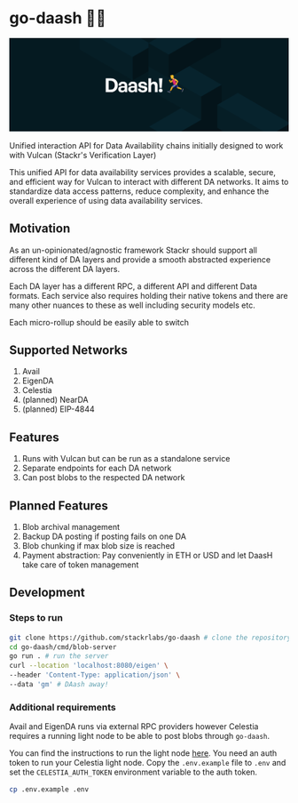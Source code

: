 # go-daash 🏃‍♂️

![cover](./assets/cover.png)

Unified interaction API for Data Availability chains initially designed to work with Vulcan (Stackr's Verification Layer)

This unified API for data availability services provides a scalable, secure, and efficient way for Vulcan to interact with different DA networks. It aims to standardize data access patterns, reduce complexity, and enhance the overall experience of using data availability services.

## Motivation

As an un-opinionated/agnostic framework Stackr should support all different kind of DA layers and provide a smooth abstracted experience across the different DA layers.

Each DA layer has a different RPC, a different API and different Data formats. Each service also requires holding their native tokens and there are many other nuances to these as well including security models etc.

Each micro-rollup should be easily able to switch

## Supported Networks

1. Avail
2. EigenDA
3. Celestia
4. (planned) NearDA
5. (planned) EIP-4844

## Features

1. Runs with Vulcan but can be run as a standalone service
2. Separate endpoints for each DA network
3. Can post blobs to the respected DA network

## Planned Features

1. Blob archival management
2. Backup DA posting if posting fails on one DA
3. Blob chunking if max blob size is reached
4. Payment abstraction: Pay conveniently in ETH or USD and let DaasH take care of token management

## Development

### Steps to run

```bash
git clone https://github.com/stackrlabs/go-daash # clone the repository
cd go-daash/cmd/blob-server
go run . # run the server
curl --location 'localhost:8080/eigen' \
--header 'Content-Type: application/json' \
--data 'gm' # DAash away!
```

### Additional requirements

Avail and EigenDA runs via external RPC providers however Celestia requires a running light node to be able to post blobs through `go-daash`.

You can find the instructions to run the light node [here](https://docs.celestia.org/developers/node-tutorial).
You need an auth token to run your Celestia light node. Copy the `.env.example` file to `.env` and set the `CELESTIA_AUTH_TOKEN` environment variable to the auth token.

```bash
cp .env.example .env
```

